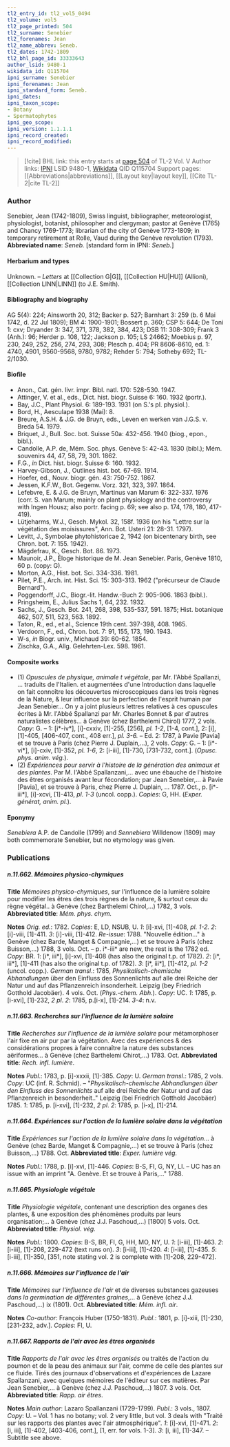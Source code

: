 ```yaml
---
tl2_entry_id: tl2_vol5_0494
tl2_volume: vol5
tl2_page_printed: 504
tl2_surname: Senebier
tl2_forenames: Jean
tl2_name_abbrev: Seneb.
tl2_dates: 1742-1809
tl2_bhl_page_id: 33333643
author_lsid: 9480-1
wikidata_id: Q115704
ipni_surname: Senebier
ipni_forenames: Jean
ipni_standard_form: Seneb.
ipni_dates: 
ipni_taxon_scope: 
- Botany
- Spermatophytes
ipni_geo_scope: 
ipni_version: 1.1.1.1
ipni_record_created: 
ipni_record_modified:
---
```


> [!cite] BHL link: this entry starts at [page 504](https://www.biodiversitylibrary.org/page/33333643) of TL-2 Vol. V
> Author links: [IPNI](https://www.ipni.org/a/9480-1) LSID 9480-1, [Wikidata](https://www.wikidata.org/wiki/Q115704) QID Q115704
> Support pages: [[Abbreviations|abbreviations]], [[Layout key|layout key]], [[Cite TL-2|cite TL-2]]

### Author

Senebier, Jean (1742-1809), Swiss linguist, bibliographer, meteorologist, physiologist, botanist, philosopher and clergyman; pastor at Genève (1765) and Chancy 1769-1773; librarian of the city of Genève 1773-1809; in temporary retirement at Rolle, Vaud during the Genève revolution (1793). 
**Abbreviated name**: *Seneb.* \[standard form in IPNI: *Seneb.*\]

#### Herbarium and types

Unknown. – *Letters* at [[Collection G|G]], [[Collection HU|HU]] (Allioni), [[Collection LINN|LINN]] (to J.E. Smith).

#### Bibliography and biography

AG 5(4): 224; Ainsworth 20, 312; Backer p. 527; Barnhart 3: 259 (b. 6 Mai 1742, d. 22 Jul 1809); BM 4: 1900-1901; Bossert p. 360; CSP 5: 644; De Toni 1: cxv; Dryander 3: 347, 371, 378, 382, 384, 423; DSB 11: 308-309; Frank 3 (Anh.): 96; Herder p. 108, 122; Jackson p. 105; LS 24662; Moebius p. 97, 230, 249, 252, 256, 274, 293, 308; Plesch p. 404; PR 8606-8610, ed. 1: 4740, 4901, 9560-9568, 9780, 9782; Rehder 5: 794; Sotheby 692; TL-2/1030.

#### Biofile

- Anon., Cat. gén. livr. impr. Bibl. natl. 170: 528-530. 1947.
- Attinger, V. et al., eds., Dict. hist. biogr. Suisse 6: 160. 1932 (portr.).
- Bay, J.C., Plant Physiol. 6: 189-193. 1931 (on S.'s pl. physiol.).
- Bord, H., Aesculape 1938 (Mai): 8.
- Breure, A.S.H. & J.G. de Bruyn, eds., Leven en werken van J.G.S. v. Breda 54. 1979.
- Briquet, J., Bull. Soc. bot. Suisse 50a: 432-456. 1940 (biog., epon., bibl.).
- Candolle, A.P. de, Mém. Soc. phys. Genève 5: 42-43. 1830 (bibl.); Mém. souvenirs 44, 47, 58, 79, 301. 1862.
- F.G., *in* Dict. hist. biogr. Suisse 6: 160. 1932.
- Harvey-Gibson, J., Outlines hist. bot. 67-69. 1914.
- Hoefer, ed., Nouv. biogr. gén. 43: 750-752. 1867.
- Jessen, K.F.W., Bot. Gegenw. Vorz. 321, 323, 397. 1864.
- Lefebvre, E. & J.G. de Bruyn, Martinus van Marum 6: 322-337. 1976 (corr. S. van Marum; mainly on plant physiology and the controversy with Ingen Housz; also portr. facing p. 69; see also p. 174, 178, 180, 417-419).
- Lütjeharms, W.J., Gesch. Mykol. 32, 158f. 1936 (on his "Lettre sur la végétation des moisissures", Ann. Bot. Usteri 21: 28-31. 1797).
- Levitt, J., Symbolae phytohistoricae 2, 1942 (on bicentenary birth, see Chron. bot. 7: 155. 1942).
- Mägdefrau, K., Gesch. Bot. 86. 1973.
- Maunoir, J.P., Éloge historique de M. Jean Senebier. Paris, Genève 1810, 60 p. (copy: G).
- Morton, A.G., Hist. bot. Sci. 334-336. 1981.
- Pilet, P.E., Arch. int. Hist. Sci. 15: 303-313. 1962 ("précurseur de Claude Bernard").
- Poggendorff, J.C., Biogr.-lit. Handw.-Buch 2: 905-906. 1863 (bibl.).
- Pringsheim, E., Julius Sachs 1, 64, 232. 1932.
- Sachs, J., Gesch. Bot. 241, 268, 398, 535-537, 591. 1875; Hist. botanique 462, 507, 511, 523, 563. 1892.
- Taton, R., ed., et al., Science 19th cent. 397-398, 408. 1965.
- Verdoorn, F., ed., Chron. bot. 7: 91, 155, 173, 190. 1943.
- W-s, *in* Biogr. univ., Michaud 39: 60-62. 1854.
- Zischka, G.A., Allg. Gelehrten-Lex. 598. 1961.

#### Composite works

- (1) *Opuscules de physique, animale t végétale*, par Mr. l'Abbé Spallanzi, ... traduits de l'Italien. et augmentées d'une Introduction dans laquelle on fait connoître les découvertes microscopiques dans les trois règnes de la Nature, & leur influence sur la perfection de l'esprit humain par Jean Senebier... On y a joint plusieurs lettres relatives à ces opuscules écrites à Mr. l'Abbé Spallanzi par Mr. Charles Bonnet & par d'autres naturalistes célèbres... à Genève (chez Barthelemi Chirol) 1777, 2 vols. *Copy*: G. – 1: \[i\*-iv\*\], \[i\]-cxxiv, \[1\]-255, \[256\], *pl. 1-2*, \[1-4, cont.\], 2: \[i\], \[1\]-405, \[406-407, cont., 408 err.\], *pl. 3-6.* – Ed. 2: 1787, à Pavie \[Pavia\] et se trouve à Paris (chez Pierre J. Duplain,...), 2 vols. *Copy*: G. – 1: \[i\*-vi\*\], \[i\]-cxiv, \[1\]-352, *pl. 1-6*, 2: \[i-iii\], \[1\]-730, \[731-732, cont.\]. (*Opusc. phys. anim. vég.*).
- (2) *Expériences pour servir à l'histoire de la génération des animaux et des plantes*. Par M. l'Abbé Spallanzani,... avec une ébauche de l'histoire des êtres organisés avant leur fécondation; par Jean Senebier,... à Pavie \[Pavia\], et se trouve à Paris, chez Pierre J. Duplain, ... 1787. Oct., p. \[i\*-iii\*\], \[i\]-xcvi, \[1\]-413, *pl. 1-3* (uncol. copp.). *Copies*: G, HH. (*Exper. générat, anim. pl.*).

#### Eponymy

*Senebiera* A.P. de Candolle (1799) and *Sennebiera* Willdenow (1809) may both commemorate Senebier, but no etymology was given.

### Publications

##### n.11.662. Mémoires physico-chymiques

**Title**
*Mémoires physico-chymiques*, sur l'influence de la lumière solaire pour modifier les êtres des trois règnes de la nature, & surtout ceux du règne végétal.. à Genève (chez Barthelemi Chirol,...) 1782, 3 vols.
**Abbreviated title**: *Mém. phys. chym.*

**Notes**
*Orig. ed.*: 1782. *Copies*: E, LD, NSUB, U.
*1*: \[i\]-xvi, \[1\]-408, *pl. 1-2.*
*2*: \[i\]-viii, \[1\]-411.
*3*: \[i\]-viii, \[1\]-412.
*Re-issue*: 1788. "Nouvelle édition..." à Genève (chez Barde, Manget & Compagnie,...) et se trouve à Paris (chez Buisson,...) 1788, 3 vols. Oct. – p. i\*-iii\* are new, the rest is the 1782 ed. *Copy*: BR.
*1*: \[i\*, iii\*\], \[i\]-xvi, \[1\]-408 (has also the original t.p. of 1782).
*2*: \[i\*, iii\*\], \[1\]-411 (has also the original t.p. of 1782).
*3*: \[i\*, iii\*\], \[1\]-412, *pl. 1-2* (uncol. copp.).
*German transl*.: 1785, *Physikalisch-chemische Abhandlungen* über den Einfluss des Sonnenlichts auf alle drei Reiche der Natur und auf das Pflanzenreich insonderheit. Leipzig (bey Friedrich Gotthold Jacobäer). 4 vols. Oct. (*Phys*.-*chem. Abh.*). *Copy*: UC.
*1*: 1785, p. \[i-xvi\], \[1\]-232, *2 pl*.
*2*: 1785, p.\[i-x\], \[1\]-214.
*3-4*: n.v.

##### n.11.663. Recherches sur l'influence de la lumière solaire

**Title**
*Recherches sur l'influence de la lumière solaire* pour métamorphoser l'air fixe en air pur par la végétation. Avec des expériences & des considérations propres à faire connaître la nature des substances aëriformes... à Genève (chez Barthelemi Chirot,...) 1783. Oct.
**Abbreviated title**: *Rech. infl. lumière*.

**Notes**
*Publ*.: 1783, p. \[i\]-xxxii, \[1\]-385. *Copy*: U.
*German transl*.: 1785, 2 vols. *Copy*: UC (inf. R. Schmid). – "*Physikalisch-chemische Abhandlungen über den Einfluss des Sonnenlichts* auf alle drei Reiche der Natur und auf das Pflanzenreich in besonderheit.." Leipzig (bei Friedrich Gotthold Jacobäer) 1785.
*1*: 1785, p. \[i-xvi\], \[1\]-232, *2 pl*.
*2*: 1785, p. \[i-x\], \[1\]-214.

##### n.11.664. Expériences sur l'action de la lumière solaire dans la végétation

**Title**
*Expériences sur l'action de la lumière solaire dans la végétation*... à Genève (chez Barde, Manget & Compagnie,...) et se trouve à Paris (chez Buisson,...) 1788. Oct.
**Abbreviated title**: *Exper. lumière vég.*

**Notes**
*Publ*.: 1788, p. \[i\]-xvi, \[1\]-446. *Copies*: B-S, FI, G, NY, LI. – UC has an issue with an imprint "A. Genève. Et se trouve à Paris,..." 1788.

##### n.11.665. Physiologie végétale

**Title**
*Physiologie végétale*, contenant une description des organes des plantes, & une exposition des phénomènes produits par leurs organisation;... à Genève (chez J.J. Paschoud,...) \[1800\] 5 vols. Oct.
**Abbreviated title**: *Physiol. vég.*

**Notes**
*Publ*.: 1800. *Copies*: B-S, BR, FI, G, HH, MO, NY, U.
*1*: \[i-iii\], \[1\]-463.
*2*: \[i-iii\], \[1\]-208, 229-472 (text runs on).
*3*: \[i-iii\], \[1\]-420.
*4*: \[i-iii\], \[1\]-435.
*5*: \[i-iii\], \[1\]-350, \[351, note stating vol. 2 is complete with \[1\]-208, 229-472\].

##### n.11.666. Mémoires sur l'influence de l'air

**Title**
*Mémoires sur l'influence de l'air* et de diverses substances gazeuses *dans la germination de différentes graines*,... à Genève (chez J.J. Paschoud,...) ix (1801). Oct.
**Abbreviated title**: *Mém. infl. air*.

**Notes**
*Co-author*: François Huber (1750-1831).
*Publ*.: 1801, p. \[i\]-xiii, \[1\]-230, \[231-232, adv.\]. *Copies*: FI, U.

##### n.11.667. Rapports de l'air avec les êtres organisés

**Title**
*Rapports de l'air avec les êtres organisés* ou traités de l'action du poumon et de la peau des animaux sur l'air, comme de celle des plantes sur ce fluide. Tirés des journaux d'observations et d'expériences de Lazare Spallanzani, avec quelques mémoires de l'éditeur sur ces matières. Par Jean Senebier,... à Genève (chez J.J. Paschoud,...) 1807. 3 vols. Oct.
**Abbreviated title**: *Rapp. air êtres*.

**Notes**
*Main author*: Lazaro Spallanzani (1729-1799).
*Publ*.: 3 vols., 1807. *Copy*: U. – Vol. 1 has no botany; vol. 2 very little, but vol. 3 deals with "Traité sur les rapports des plantes avec l'air atmosphérique".
*1*: \[i\]-xvi, \[1\]-471.
*2*: \[i, iii\], \[1\]-402, \[403-406, cont.\], \[1, err. for vols. 1-3\].
*3*: \[i, iii\], \[1\]-347. – Subtitle see above.

